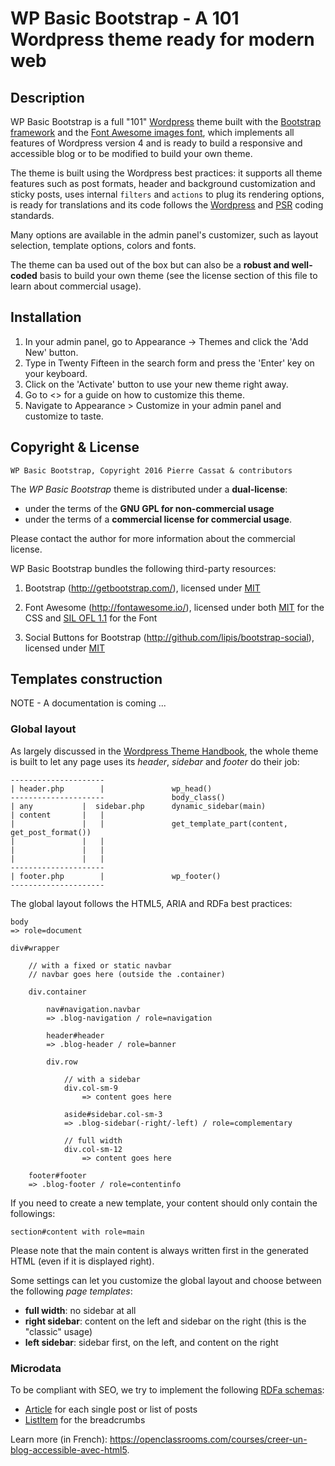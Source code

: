 WP Basic Bootstrap - A 101 Wordpress theme ready for modern web
===============================================================

Description
-----------

WP Basic Bootstrap is a full "101" [Wordpress](http://wordpress.org/) theme built with 
the [Bootstrap framework](http://getbootstrap.com/) and the [Font Awesome images font](http://fontawesome.io/), 
which implements all features of Wordpress version 4 and is ready to build a responsive 
and accessible blog or to be modified to build your own theme.

The theme is built using the Wordpress best practices: it supports all theme features such
as post formats, header and background customization and sticky posts, uses internal 
`filters` and `actions` to plug its rendering options, is ready for translations and its code follows the 
[Wordpress](http://codex.wordpress.org/WordPress_Coding_Standards) and [PSR](http://www.php-fig.org/) 
coding standards.

Many options are available in the admin panel's customizer, such as layout selection, 
template options, colors and fonts.

The theme can ba used out of the box but can also be a **robust and well-coded** basis
to build your own theme (see the license section of this file to learn about commercial
usage).


Installation
------------

1. In your admin panel, go to Appearance -> Themes and click the 'Add New' button.
2. Type in Twenty Fifteen in the search form and press the 'Enter' key on your keyboard.
3. Click on the 'Activate' button to use your new theme right away.
4. Go to <> for a guide on how to customize this theme.
5. Navigate to Appearance > Customize in your admin panel and customize to taste.


Copyright & License
-------------------

    WP Basic Bootstrap, Copyright 2016 Pierre Cassat & contributors

The *WP Basic Bootstrap* theme is distributed under a **dual-license**:

-   under the terms of the **GNU GPL for non-commercial usage**
-   under the terms of a **commercial license for commercial usage**.

Please contact the author for more information about the commercial license.

WP Basic Bootstrap bundles the following third-party resources:

1.  Bootstrap (<http://getbootstrap.com/>), licensed under [MIT](https://github.com/twbs/bootstrap/blob/master/LICENSE)

2.  Font Awesome (<http://fontawesome.io/>), licensed under both [MIT](https://github.com/dimsemenov/Magnific-Popup/blob/master/LICENSE)
    for the CSS and [SIL OFL 1.1](http://fontawesome.io/license) for the Font

3.  Social Buttons for Bootstrap (<http://github.com/lipis/bootstrap-social>), licensed 
    under [MIT](https://github.com/lipis/bootstrap-social/blob/gh-pages/LICENSE)


Templates construction
----------------------

NOTE - A documentation is coming ...

### Global layout

As largely discussed in the [Wordpress Theme Handbook](http://developer.wordpress.org/themes/basics/), the whole theme
is built to let any page uses its *header*, *sidebar* and *footer* do their job:


    ---------------------
    | header.php        |               wp_head()
    ---------------------               body_class()
    | any           |  sidebar.php      dynamic_sidebar(main)
    | content       |   |
    |               |   |               get_template_part(content, get_post_format())
    |               |   |
    |               |   |
    |               |   |
    ---------------------
    | footer.php        |               wp_footer()
    ---------------------


The global layout follows the HTML5, ARIA and RDFa best practices:

    body
    => role=document

    div#wrapper

        // with a fixed or static navbar
        // navbar goes here (outside the .container)

        div.container

            nav#navigation.navbar
            => .blog-navigation / role=navigation

            header#header
            => .blog-header / role=banner
    
            div.row

                // with a sidebar
                div.col-sm-9
                    => content goes here

                aside#sidebar.col-sm-3
                => .blog-sidebar(-right/-left) / role=complementary

                // full width
                div.col-sm-12
                    => content goes here

        footer#footer
        => .blog-footer / role=contentinfo

If you need to create a new template, your content should only contain the followings:

    section#content with role=main

Please note that the main content is always written first in the generated HTML (even if it is displayed right).

Some settings can let you customize the global layout and choose between the following *page templates*:

-   **full width**: no sidebar at all
-   **right sidebar**: content on the left and sidebar on the right (this is the "classic" usage)
-   **left sidebar**: sidebar first, on the left, and content on the right 

### Microdata

To be compliant with SEO, we try to implement the following [RDFa schemas](http://schema.org/):

-   [Article](http://schema.org/Article) for each single post or list of posts
-   [ListItem](http://schema.org/ListItem) for the breadcrumbs

Learn more (in French): <https://openclassrooms.com/courses/creer-un-blog-accessible-avec-html5>.
